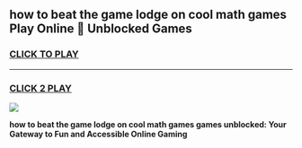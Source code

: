 
## how to beat the game lodge on cool math games Play Online 👋 Unblocked Games
<h3>
<a href="https://news.freeplayer.one?title=how_to_beat_the_game_lodge_on_cool_math_games&ref=17CMG">CLICK TO PLAY</a></h3>
<hr>

<h3>
<a href="https://news.freeplayer.one?title=how_to_beat_the_game_lodge_on_cool_math_games&ref=17CMG">CLICK 2 PLAY</a>
  
</h3>

<a href="https://news.freeplayer.one?title=how_to_beat_the_game_lodge_on_cool_math_games&ref=17CMG/"><img src="https://clearcache.store/games.png"></a>


**how to beat the game lodge on cool math games games unblocked: Your Gateway to Fun and Accessible Online Gaming**
